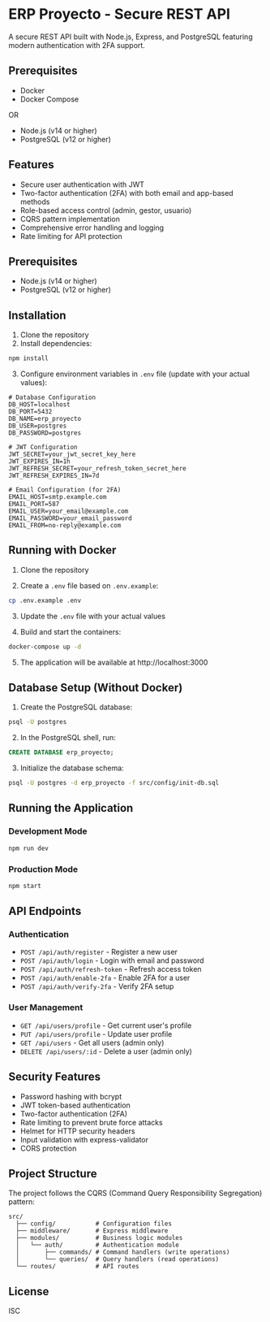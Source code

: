 # ERP Proyecto - Secure REST API

A secure REST API built with Node.js, Express, and PostgreSQL featuring modern authentication with 2FA support.

## Prerequisites

- Docker
- Docker Compose

OR

- Node.js (v14 or higher)
- PostgreSQL (v12 or higher)

## Features

- Secure user authentication with JWT
- Two-factor authentication (2FA) with both email and app-based methods
- Role-based access control (admin, gestor, usuario)
- CQRS pattern implementation
- Comprehensive error handling and logging
- Rate limiting for API protection

## Prerequisites

- Node.js (v14 or higher)
- PostgreSQL (v12 or higher)

## Installation

1. Clone the repository
2. Install dependencies:

```bash
npm install
```

3. Configure environment variables in `.env` file (update with your actual values):

```
# Database Configuration
DB_HOST=localhost
DB_PORT=5432
DB_NAME=erp_proyecto
DB_USER=postgres
DB_PASSWORD=postgres

# JWT Configuration
JWT_SECRET=your_jwt_secret_key_here
JWT_EXPIRES_IN=1h
JWT_REFRESH_SECRET=your_refresh_token_secret_here
JWT_REFRESH_EXPIRES_IN=7d

# Email Configuration (for 2FA)
EMAIL_HOST=smtp.example.com
EMAIL_PORT=587
EMAIL_USER=your_email@example.com
EMAIL_PASSWORD=your_email_password
EMAIL_FROM=no-reply@example.com
```

## Running with Docker

1. Clone the repository

2. Create a `.env` file based on `.env.example`:

```bash
cp .env.example .env
```

3. Update the `.env` file with your actual values

4. Build and start the containers:

```bash
docker-compose up -d
```

5. The application will be available at http://localhost:3000

## Database Setup (Without Docker)

1. Create the PostgreSQL database:

```bash
psql -U postgres
```

2. In the PostgreSQL shell, run:

```sql
CREATE DATABASE erp_proyecto;
```

3. Initialize the database schema:

```bash
psql -U postgres -d erp_proyecto -f src/config/init-db.sql
```

## Running the Application

### Development Mode

```bash
npm run dev
```

### Production Mode

```bash
npm start
```

## API Endpoints

### Authentication

- `POST /api/auth/register` - Register a new user
- `POST /api/auth/login` - Login with email and password
- `POST /api/auth/refresh-token` - Refresh access token
- `POST /api/auth/enable-2fa` - Enable 2FA for a user
- `POST /api/auth/verify-2fa` - Verify 2FA setup

### User Management

- `GET /api/users/profile` - Get current user's profile
- `PUT /api/users/profile` - Update user profile
- `GET /api/users` - Get all users (admin only)
- `DELETE /api/users/:id` - Delete a user (admin only)

## Security Features

- Password hashing with bcrypt
- JWT token-based authentication
- Two-factor authentication (2FA)
- Rate limiting to prevent brute force attacks
- Helmet for HTTP security headers
- Input validation with express-validator
- CORS protection

## Project Structure

The project follows the CQRS (Command Query Responsibility Segregation) pattern:

```
src/
  ├── config/           # Configuration files
  ├── middleware/       # Express middleware
  ├── modules/          # Business logic modules
  │   └── auth/         # Authentication module
  │       ├── commands/ # Command handlers (write operations)
  │       └── queries/  # Query handlers (read operations)
  └── routes/           # API routes
```

## License

ISC